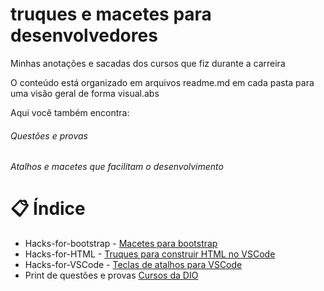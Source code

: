# truques e macetes para desenvolvedores

Minhas anotações e sacadas dos cursos que fiz durante a carreira

O conteúdo está organizado em arquivos readme.md em cada pasta para uma visão geral de forma visual.abs

Aqui você também encontra:

###### Questões e provas
###### Atalhos e macetes que facilitam o desenvolvimento

# 📋 Índice
 
* Hacks-for-bootstrap - <a href="">Macetes para bootstrap</a> 
* Hacks-for-HTML - <a href="">Truques para construir HTML no VSCode</a> 
* Hacks-for-VSCode - <a href="">Teclas de atalhos para VSCode</a> 
* Print de questões e provas  <a href="">Cursos da DIO</a>